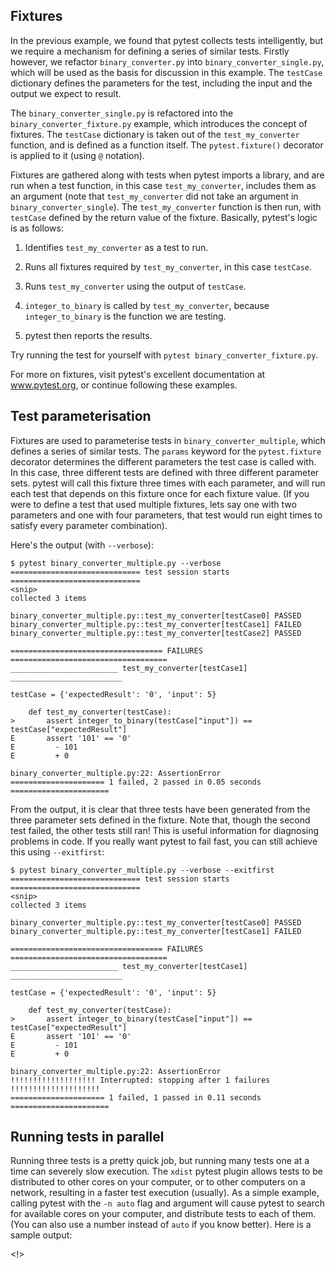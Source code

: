 Fixtures
---

In the previous example, we found that pytest collects tests intelligently, but
we require a mechanism for defining a series of similar tests. Firstly however,
we refactor `binary_converter.py` into `binary_converter_single.py`, which will
be used as the basis for discussion in this example. The `testCase` dictionary
defines the parameters for the test, including the input and the output we
expect to result.

The `binary_converter_single.py` is refactored into the
`binary_converter_fixture.py` example, which introduces the concept of
fixtures. The `testCase` dictionary is taken out of the `test_my_converter`
function, and is defined as a function itself. The `pytest.fixture()`
decorator is applied to it (using `@` notation).

Fixtures are gathered along with tests when pytest imports a library, and are
run when a test function, in this case `test_my_converter`, includes them as an
argument (note that `test_my_converter` did not take an argument in
`binary_converter_single`). The `test_my_converter` function is then run, with
`testCase` defined by the return value of the fixture. Basically, pytest's
logic is as follows:

 1. Identifies `test_my_converter` as a test to run.

 2. Runs all fixtures required by `test_my_converter`, in this case `testCase`.

 3. Runs `test_my_converter` using the output of `testCase`.

 4. `integer_to_binary` is called by `test_my_converter`, because
    `integer_to_binary` is the function we are testing.

 5. pytest then reports the results.

Try running the test for yourself with `pytest binary_converter_fixture.py`.

For more on fixtures, visit pytest's excellent documentation at www.pytest.org,
or continue following these examples.

Test parameterisation
---

Fixtures are used to parameterise tests in `binary_converter_multiple`, which
defines a series of similar tests. The `params` keyword for the
`pytest.fixture` decorator determines the different parameters the test case is
called with. In this case, three different tests are defined with three
different parameter sets. pytest will call this fixture three times with each
parameter, and will run each test that depends on this fixture once for each
fixture value. (If you were to define a test that used multiple fixtures, lets
say one with two parameters and one with four parameters, that test would run
eight times to satisfy every parameter combination).

Here's the output (with `--verbose`):

```
$ pytest binary_converter_multiple.py --verbose
============================= test session starts =============================
<snip>
collected 3 items

binary_converter_multiple.py::test_my_converter[testCase0] PASSED
binary_converter_multiple.py::test_my_converter[testCase1] FAILED
binary_converter_multiple.py::test_my_converter[testCase2] PASSED

================================== FAILURES ===================================
________________________ test_my_converter[testCase1] _________________________

testCase = {'expectedResult': '0', 'input': 5}

    def test_my_converter(testCase):
>       assert integer_to_binary(testCase["input"]) == testCase["expectedResult"]
E       assert '101' == '0'
E         - 101
E         + 0

binary_converter_multiple.py:22: AssertionError
===================== 1 failed, 2 passed in 0.05 seconds ======================
```

From the output, it is clear that three tests have been generated from the
three parameter sets defined in the fixture. Note that, though the second test
failed, the other tests still ran! This is useful information for diagnosing
problems in code. If you really want pytest to fail fast, you can still achieve
this using `--exitfirst`:

```
$ pytest binary_converter_multiple.py --verbose --exitfirst
============================= test session starts =============================
<snip>
collected 3 items

binary_converter_multiple.py::test_my_converter[testCase0] PASSED
binary_converter_multiple.py::test_my_converter[testCase1] FAILED

================================== FAILURES ===================================
________________________ test_my_converter[testCase1] _________________________

testCase = {'expectedResult': '0', 'input': 5}

    def test_my_converter(testCase):
>       assert integer_to_binary(testCase["input"]) == testCase["expectedResult"]
E       assert '101' == '0'
E         - 101
E         + 0

binary_converter_multiple.py:22: AssertionError
!!!!!!!!!!!!!!!!!!! Interrupted: stopping after 1 failures !!!!!!!!!!!!!!!!!!!!
===================== 1 failed, 1 passed in 0.11 seconds ======================
```

Running tests in parallel
---

Running three tests is a pretty quick job, but running many tests one at a time
can severely slow execution. The `xdist` pytest plugin allows tests to be
distributed to other cores on your computer, or to other computers on a
network, resulting in a faster test execution (usually). As a simple example,
calling pytest with the `-n auto` flag and argument will cause pytest to search
for available cores on your computer, and distribute tests to each of
them. (You can also use a number instead of `auto` if you know better). Here is
a sample output:

<!>